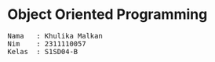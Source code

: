 # Object Oriented Programming 

<pre>
Nama   : Khulika Malkan
Nim    : 2311110057
Kelas  : S1SD04-B
</pre>

